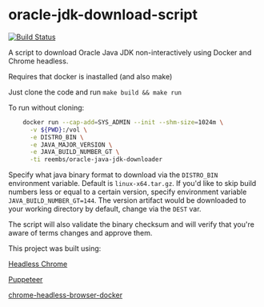 # oracle-jdk-download-script

[![Build Status](https://travis-ci.org/reembs/oracle-jdk-download-script.svg?branch=master)](https://travis-ci.org/travis-ci.org/reembs/oracle-jdk-download-script)

A script to download Oracle Java JDK non-interactively using Docker and Chrome headless. 

Requires that docker is inastalled (and also make)

Just clone the code and run ```make build && make run```

To run without cloning:
```bash
	docker run --cap-add=SYS_ADMIN --init --shm-size=1024m \
	  -v ${PWD}:/vol \
	  -e DISTRO_BIN \
	  -e JAVA_MAJOR_VERSION \
	  -e JAVA_BUILD_NUMBER_GT \
	  -ti reembs/oracle-java-jdk-downloader
```

Specify what java binary format to download via the ```DISTRO_BIN``` environment variable. Default is ```linux-x64.tar.gz```. If you'd like to skip build numbers less or equal to a certain version,  specify environment variable ```JAVA_BUILD_NUMBER_GT=144```. The version artifact would be downloaded to your working directory by default, change via the ```DEST``` var.

The script will also validate the binary checksum and will verify that you're aware of terms changes and approve them.

This project was built using:

[Headless Chrome](https://chromium.googlesource.com/chromium/src/+/lkgr/headless/README.md)

[Puppeteer](https://github.com/GoogleChrome/puppeteer)

[chrome-headless-browser-docker](https://github.com/yukinying/chrome-headless-browser-docker)
